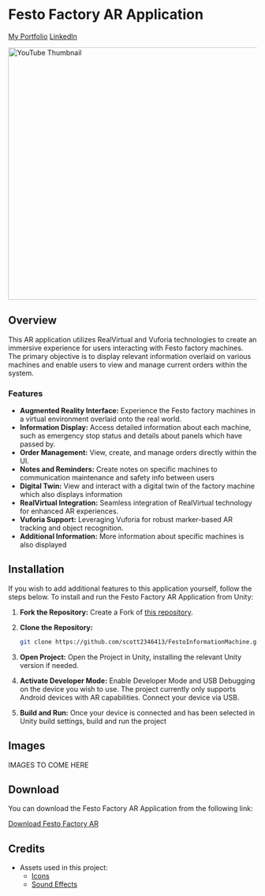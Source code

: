 # Festo Factory AR Application
[My Portfolio](https://scottmurphywales.wixsite.com/scott-murphy-portfol)
[LinkedIn](https://www.linkedin.com/in/scott-murphy-506993216/)

[<img src="https://img.youtube.com/vi/pHdND9PrPF4/maxresdefault.jpg" alt="YouTube Thumbnail" width="512"/>](https://youtu.be/pHdND9PrPF4)

## Overview

This AR application utilizes RealVirtual and Vuforia technologies to create an immersive experience for users interacting with Festo factory machines. The primary objective is to display relevant information overlaid on various machines and enable users to view and manage current orders within the system.

### Features

- **Augmented Reality Interface:** Experience the Festo factory machines in a virtual environment overlaid onto the real world.
- **Information Display:** Access detailed information about each machine, such as emergency stop status and details about panels which have passed by.
- **Order Management:** View, create, and manage orders directly within the UI.
- **Notes and Reminders:** Create notes on specific machines to communication maintenance and safety info between users
- **Digital Twin:** View and interact with a digital twin of the factory machine which also displays information
- **RealVirtual Integration:** Seamless integration of RealVirtual technology for enhanced AR experiences.
- **Vuforia Support:** Leveraging Vuforia for robust marker-based AR tracking and object recognition.
- **Additional Information:** More information about specific machines is also displayed 

## Installation

If you wish to add additional features to this application yourself, follow the steps below.
To install and run the Festo Factory AR Application from Unity:
1. **Fork the Repository:**
   Create a Fork of [this repository](https://github.com/scott2346413/FestoInformationMachine).
   
2. **Clone the Repository:**
   ```bash
   git clone https://github.com/scott2346413/FestoInformationMachine.git
   ```
3. **Open Project:**
   Open the Project in Unity, installing the relevant Unity version if needed.

4. **Activate Developer Mode:**
   Enable Developer Mode and USB Debugging on the device you wish to use. The project currently only supports Android devices with AR capabilities.
   Connect your device via USB.
   
6. **Build and Run:**
   Once your device is connected and has been selected in Unity build settings, build and run the project

## Images

IMAGES TO COME HERE

## Download

You can download the Festo Factory AR Application from the following link:

[Download Festo Factory AR](https://link-to-download-app)

## Credits

- Assets used in this project:
  - [Icons](https://www.iconfinder.com/)
  - [Sound Effects](https://pixabay.com/sound-effects/interface-124464/)
